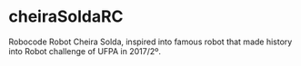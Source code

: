 # cheiraSoldaRC
Robocode Robot Cheira Solda, inspired into famous robot that made history into Robot challenge of UFPA in 2017/2º.
